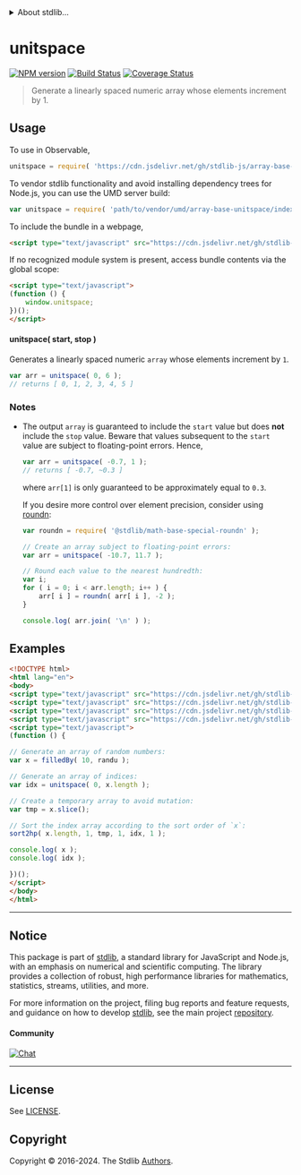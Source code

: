 <!--

@license Apache-2.0

Copyright (c) 2022 The Stdlib Authors.

Licensed under the Apache License, Version 2.0 (the "License");
you may not use this file except in compliance with the License.
You may obtain a copy of the License at

   http://www.apache.org/licenses/LICENSE-2.0

Unless required by applicable law or agreed to in writing, software
distributed under the License is distributed on an "AS IS" BASIS,
WITHOUT WARRANTIES OR CONDITIONS OF ANY KIND, either express or implied.
See the License for the specific language governing permissions and
limitations under the License.

-->


<details>
  <summary>
    About stdlib...
  </summary>
  <p>We believe in a future in which the web is a preferred environment for numerical computation. To help realize this future, we've built stdlib. stdlib is a standard library, with an emphasis on numerical and scientific computation, written in JavaScript (and C) for execution in browsers and in Node.js.</p>
  <p>The library is fully decomposable, being architected in such a way that you can swap out and mix and match APIs and functionality to cater to your exact preferences and use cases.</p>
  <p>When you use stdlib, you can be absolutely certain that you are using the most thorough, rigorous, well-written, studied, documented, tested, measured, and high-quality code out there.</p>
  <p>To join us in bringing numerical computing to the web, get started by checking us out on <a href="https://github.com/stdlib-js/stdlib">GitHub</a>, and please consider <a href="https://opencollective.com/stdlib">financially supporting stdlib</a>. We greatly appreciate your continued support!</p>
</details>

# unitspace

[![NPM version][npm-image]][npm-url] [![Build Status][test-image]][test-url] [![Coverage Status][coverage-image]][coverage-url] <!-- [![dependencies][dependencies-image]][dependencies-url] -->

> Generate a linearly spaced numeric array whose elements increment by 1.



<section class="usage">

## Usage

To use in Observable,

```javascript
unitspace = require( 'https://cdn.jsdelivr.net/gh/stdlib-js/array-base-unitspace@v0.2.0-umd/browser.js' )
```

To vendor stdlib functionality and avoid installing dependency trees for Node.js, you can use the UMD server build:

```javascript
var unitspace = require( 'path/to/vendor/umd/array-base-unitspace/index.js' )
```

To include the bundle in a webpage,

```html
<script type="text/javascript" src="https://cdn.jsdelivr.net/gh/stdlib-js/array-base-unitspace@v0.2.0-umd/browser.js"></script>
```

If no recognized module system is present, access bundle contents via the global scope:

```html
<script type="text/javascript">
(function () {
    window.unitspace;
})();
</script>
```

#### unitspace( start, stop )

Generates a linearly spaced numeric `array` whose elements increment by `1`.

```javascript
var arr = unitspace( 0, 6 );
// returns [ 0, 1, 2, 3, 4, 5 ]
```

</section>

<!-- /.usage -->

<section class="notes">

### Notes

-   The output `array` is guaranteed to include the `start` value but does **not** include the `stop` value. Beware that values subsequent to the `start` value are subject to floating-point errors. Hence,

    ```javascript
    var arr = unitspace( -0.7, 1 );
    // returns [ -0.7, ~0.3 ]
    ```

    where `arr[1]` is only guaranteed to be approximately equal to `0.3`.

    If you desire more control over element precision, consider using [roundn][@stdlib/math/base/special/roundn]:

    ```javascript
    var roundn = require( '@stdlib/math-base-special-roundn' );

    // Create an array subject to floating-point errors:
    var arr = unitspace( -10.7, 11.7 );

    // Round each value to the nearest hundredth:
    var i;
    for ( i = 0; i < arr.length; i++ ) {
        arr[ i ] = roundn( arr[ i ], -2 );
    }

    console.log( arr.join( '\n' ) );
    ```

</section>

<!-- /.notes -->

<section class="examples">

## Examples

<!-- eslint no-undef: "error" -->

```html
<!DOCTYPE html>
<html lang="en">
<body>
<script type="text/javascript" src="https://cdn.jsdelivr.net/gh/stdlib-js/blas-ext-base-gsort2hp@umd/browser.js"></script>
<script type="text/javascript" src="https://cdn.jsdelivr.net/gh/stdlib-js/array-base-filled-by@umd/browser.js"></script>
<script type="text/javascript" src="https://cdn.jsdelivr.net/gh/stdlib-js/random-base-randu@umd/browser.js"></script>
<script type="text/javascript" src="https://cdn.jsdelivr.net/gh/stdlib-js/array-base-unitspace@v0.2.0-umd/browser.js"></script>
<script type="text/javascript">
(function () {

// Generate an array of random numbers:
var x = filledBy( 10, randu );

// Generate an array of indices:
var idx = unitspace( 0, x.length );

// Create a temporary array to avoid mutation:
var tmp = x.slice();

// Sort the index array according to the sort order of `x`:
sort2hp( x.length, 1, tmp, 1, idx, 1 );

console.log( x );
console.log( idx );

})();
</script>
</body>
</html>
```

</section>

<!-- /.examples -->

<!-- Section for related `stdlib` packages. Do not manually edit this section, as it is automatically populated. -->

<section class="related">

</section>

<!-- /.related -->

<!-- Section for all links. Make sure to keep an empty line after the `section` element and another before the `/section` close. -->


<section class="main-repo" >

* * *

## Notice

This package is part of [stdlib][stdlib], a standard library for JavaScript and Node.js, with an emphasis on numerical and scientific computing. The library provides a collection of robust, high performance libraries for mathematics, statistics, streams, utilities, and more.

For more information on the project, filing bug reports and feature requests, and guidance on how to develop [stdlib][stdlib], see the main project [repository][stdlib].

#### Community

[![Chat][chat-image]][chat-url]

---

## License

See [LICENSE][stdlib-license].


## Copyright

Copyright &copy; 2016-2024. The Stdlib [Authors][stdlib-authors].

</section>

<!-- /.stdlib -->

<!-- Section for all links. Make sure to keep an empty line after the `section` element and another before the `/section` close. -->

<section class="links">

[npm-image]: http://img.shields.io/npm/v/@stdlib/array-base-unitspace.svg
[npm-url]: https://npmjs.org/package/@stdlib/array-base-unitspace

[test-image]: https://github.com/stdlib-js/array-base-unitspace/actions/workflows/test.yml/badge.svg?branch=v0.2.0
[test-url]: https://github.com/stdlib-js/array-base-unitspace/actions/workflows/test.yml?query=branch:v0.2.0

[coverage-image]: https://img.shields.io/codecov/c/github/stdlib-js/array-base-unitspace/main.svg
[coverage-url]: https://codecov.io/github/stdlib-js/array-base-unitspace?branch=main

<!--

[dependencies-image]: https://img.shields.io/david/stdlib-js/array-base-unitspace.svg
[dependencies-url]: https://david-dm.org/stdlib-js/array-base-unitspace/main

-->

[chat-image]: https://img.shields.io/gitter/room/stdlib-js/stdlib.svg
[chat-url]: https://app.gitter.im/#/room/#stdlib-js_stdlib:gitter.im

[stdlib]: https://github.com/stdlib-js/stdlib

[stdlib-authors]: https://github.com/stdlib-js/stdlib/graphs/contributors

[umd]: https://github.com/umdjs/umd
[es-module]: https://developer.mozilla.org/en-US/docs/Web/JavaScript/Guide/Modules

[deno-url]: https://github.com/stdlib-js/array-base-unitspace/tree/deno
[deno-readme]: https://github.com/stdlib-js/array-base-unitspace/blob/deno/README.md
[umd-url]: https://github.com/stdlib-js/array-base-unitspace/tree/umd
[umd-readme]: https://github.com/stdlib-js/array-base-unitspace/blob/umd/README.md
[esm-url]: https://github.com/stdlib-js/array-base-unitspace/tree/esm
[esm-readme]: https://github.com/stdlib-js/array-base-unitspace/blob/esm/README.md
[branches-url]: https://github.com/stdlib-js/array-base-unitspace/blob/main/branches.md

[stdlib-license]: https://raw.githubusercontent.com/stdlib-js/array-base-unitspace/main/LICENSE

[@stdlib/math/base/special/roundn]: https://github.com/stdlib-js/math-base-special-roundn/tree/umd

</section>

<!-- /.links -->

